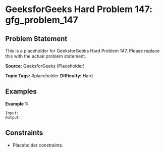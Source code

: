 # GeeksforGeeks Hard Problem 147: gfg_problem_147

## Problem Statement

This is a placeholder for GeeksforGeeks Hard Problem 147.
Please replace this with the actual problem statement.

**Source:** GeeksforGeeks (Placeholder)

**Topic Tags:** #placeholder
**Difficulty:** Hard

## Examples

**Example 1:**

```
Input:
Output:
```

## Constraints

- Placeholder constraints.
